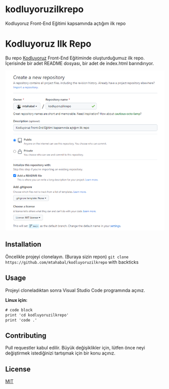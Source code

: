 # kodluyoruzilkrepo
Kodluyoruz Front-End Eğitimi kapsamında açtığım ilk repo

# Kodluyoruz Ilk Repo

Bu repo [Kodluyoruz](https://kodluyoruz.org/) Front-End Eğitiminde oluşturduğumuz ilk repo. İçerisinde bir adet README dosyası, bir adet de index.html barındırıyor.

![Image](https://github.com/mtahabal/kodluyoruzilkrepo/blob/main/image.png)

## Installation

Öncelikle projeyi clonelayın. (Buraya sizin repon)
`git clone https://github.com/mtahabal/kodluyoruzilkrepo` with backticks


## Usage
Projeyi cloneladıktan sonra Visual Studio Code programında açınız.

**Linux için:**

```
# code block
print 'cd kodluyoruzilkrepo'
print 'code .'
```

## Contributing
Pull requestler kabul edilir. Büyük değişiklikler için, lütfen önce neyi değiştirmek istediğinizi tartışmak için bir konu açınız.

## License
[MIT](https://choosealicense.com/licenses/mit/)
